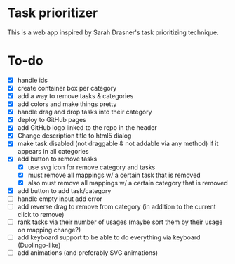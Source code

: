 # Task prioritizer

This is a web app inspired by Sarah Drasner's task prioritizing technique.

# To-do

- [x] handle ids
- [x] create container box per category
- [x] add a way to remove tasks & categories
- [x] add colors and make things pretty
- [x] handle drag and drop tasks into their category
- [x] deploy to GitHub pages
- [x] add GitHub logo linked to the repo in the header
- [x] Change description title to html5 dialog
- [x] make task disabled (not draggable & not addable via any method) if it appears in all categories
- [x] add button to remove tasks
  - [x] use svg icon for remove category and tasks
  - [x] must remove all mappings w/ a certain task that is removed
  - [x] also must remove all mappings w/ a certain category that is removed
- [x] add button to add task/category
- [ ] handle empty input add error
- [ ] add reverse drag to remove from category (in addition to the current click to remove)
- [ ] rank tasks via their number of usages (maybe sort them by their usage on mapping change?)
- [ ] add keyboard support to be able to do everything via keyboard (Duolingo-like)
- [ ] add animations (and preferably SVG animations)
